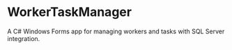 # WorkerTaskManager
A C# Windows Forms app for managing workers and tasks with SQL Server integration.

